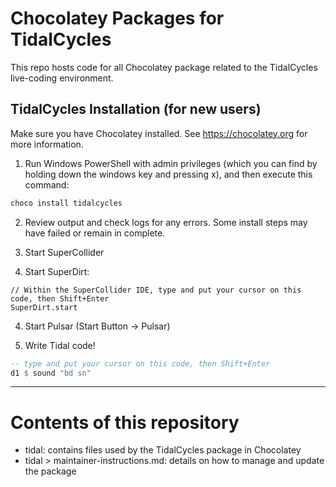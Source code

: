 # Chocolatey Packages for TidalCycles
This repo hosts code for all Chocolatey package related to the TidalCycles live-coding environment.

## TidalCycles Installation (for new users)

Make sure you have Chocolatey installed. See https://chocolatey.org for more information.

1. Run Windows PowerShell with admin privileges (which you can find by holding down the windows key and pressing x), and then execute this command:

```bash
choco install tidalcycles
```

2. Review output and check logs for any errors. Some install steps may have failed or remain in complete. 

3. Start SuperCollider

4. Start SuperDirt:

```
// Within the SuperCollider IDE, type and put your cursor on this code, then Shift+Enter
SuperDirt.start
```

4. Start Pulsar (Start Button -> Pulsar)

6. Write Tidal code!

```haskell
-- type and put your cursor on this code, then Shift+Enter
d1 $ sound "bd sn"
```

---
# Contents of this repository

- tidal: contains files used by the TidalCycles package in Chocolatey
- tidal > maintainer-instructions.md: details on how to manage and update the package

